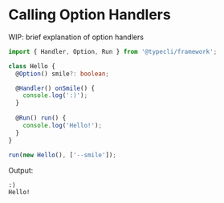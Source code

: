 # Calling Option Handlers

WIP: brief explanation of option handlers

```ts
import { Handler, Option, Run } from '@typecli/framework';

class Hello {
  @Option() smile?: boolean;

  @Handler() onSmile() {
    console.log(':)');  
  }
  
  @Run() run() {
  	console.log('Hello!');
  }
}
  
run(new Hello(), ['--smile']);
```

Output:

```
:)
Hello!
```

